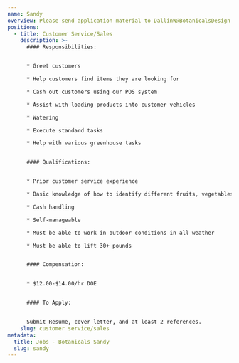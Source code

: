 ```yaml
---
name: Sandy
overview: Please send application material to DallinW@BotanicalsDesign.com
positions:
  - title: Customer Service/Sales
    description: >-
      #### Responsibilities:


      * Greet customers

      * Help customers find items they are looking for

      * Cash out customers using our POS system

      * Assist with loading products into customer vehicles

      * Watering

      * Execute standard tasks

      * Help with various greenhouse tasks


      #### Qualifications:


      * Prior customer service experience

      * Basic knowledge of how to identify different fruits, vegetables, and seasonal flowers.

      * Cash handling

      * Self-manageable

      * Must be able to work in outdoor conditions in all weather

      * Must be able to lift 30+ pounds


      #### Compensation:


      * $12.00-$14.00/hr DOE


      #### To Apply: 


      Submit Resume, cover letter, and at least 2 references.
    slug: customer service/sales
metadata:
  title: Jobs - Botanicals Sandy
  slug: sandy
---
```

